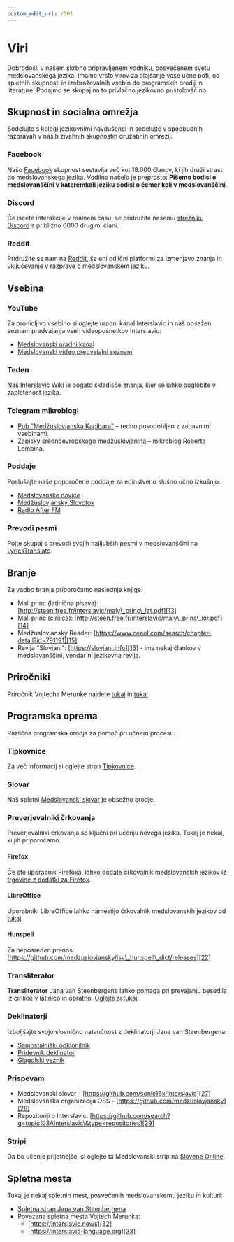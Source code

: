 ```yaml
---
custom_edit_url: /501
---
```


# Viri

Dobrodošli v našem skrbno pripravljenem vodniku, posvečenem svetu medslovanskega jezika. Imamo vrsto virov za olajšanje vaše učne poti, od spletnih skupnosti in izobraževalnih vsebin do programskih orodij in literature. Podajmo se skupaj na to privlačno jezikovno pustolovščino.

## Skupnost in socialna omrežja

Sodelujte s kolegi jezikovnimi navdušenci in sodelujte v spodbudnih razpravah v naših živahnih skupnostih družabnih omrežij.

### Facebook

Našo [Facebook][1] skupnost sestavlja več kot 18.000 članov, ki jih druži strast do medslovanskega jezika. Vodilno načelo je preprosto: **Pišemo bodisi o medslovanščini v kateremkoli jeziku bodisi o čemer koli v medslovanščini**.

### Discord

Če iščete interakcije v realnem času, se pridružite našemu [strežniku Discord][2] s približno 6000 drugimi člani.

### Reddit

Pridružite se nam na [Reddit][3], še eni odlični platformi za izmenjavo znanja in vključevanje v razprave o medslovanskem jeziku.

## Vsebina

### YouTube

Za pronicljivo vsebino si oglejte uradni kanal Interslavic in naš obsežen seznam predvajanja vseh videoposnetkov Interslavic:

- [Medslovanski uradni kanal][4]
- [Medslovanski video predvajalni seznam][5]

### Teden

Naš [Interslavic Wiki][6] je bogato skladišče znanja, kjer se lahko poglobite v zapletenost jezika.

### Telegram mikroblogi

- [Pub "Medžuslovjanska Kapibara"][7] – redno posodobljen z zabavnimi vsebinami.
- [Zapisky srědnoevropskogo medžuslovjanina][8] – mikroblog Roberta Lombina.

### Poddaje

Poslušajte naše priporočene poddaje za edinstveno slušno učno izkušnjo:

- [Medslovanske novice][9]
- [Medžuslovjansky Slovotok][10]
- [Radio After FM][11]

### Prevodi pesmi

Pojte skupaj s prevodi svojih najljubših pesmi v medslovanščini na [LyricsTranslate][12].

## Branje

Za vadbo branja priporočamo naslednje knjige:

- Mali princ (latinična pisava): [http://steen.free.fr/interslavic/maly\_princ\_lat.pdf][13]
- Mali princ (cirilica): [http://steen.free.fr/interslavic/maly\_princ\_kir.pdf][14]
- Medžuslovjansky Reader: [https://www.ceeol.com/search/chapter-detail?id=791191][15]
- Revija "Slovjani": [https://slovjani.info][16] - ima nekaj člankov v medslovanščini, vendar ni jezikovna revija.

## Priročniki

Priročnik Vojtecha Merunke najdete [tukaj][17] in [tukaj][15].

## Programska oprema

Različna programska orodja za pomoč pri učnem procesu:

### Tipkovnice

Za več informacij si oglejte stran [Tipkovnice][18].

### Slovar

Naš spletni [Medslovanski slovar][19] je obsežno orodje.

### Preverjevalniki črkovanja

Preverjevalniki črkovanja so ključni pri učenju novega jezika. Tukaj je nekaj, ki jih priporočamo.

#### Firefox

Če ste uporabnik Firefoxa, lahko dodate črkovalnik medslovanskih jezikov iz [trgovine z dodatki za Firefox][20].

#### LibreOffice

Uporabniki LibreOffice lahko namestijo črkovalnik medslovanskih jezikov od [tukaj][21].

#### Hunspell

Za neposreden prenos: [https://github.com/medzuslovjansky/isv\_hunspell\_dict/releases][22]

### Transliterator

**Transliterator** Jana van Steenbergena lahko pomaga pri prevajanju besedila iz cirilice v latinico in obratno. [Oglejte si tukaj][23].

### Deklinatorji

Izboljšajte svojo slovnično natančnost z deklinatorji Jana van Steenbergena:

- [Samostalniški odklonilnik][24]
- [Pridevnik deklinator][25]
- [Glagolski veznik][26]

### Prispevam

- Medslovanski slovar - [https://github.com/sonic16x/interslavic][27]
- Medslovanska organizacija OSS - [https://github.com/medzuslovjansky][28]
- Repozitoriji o Interslavic: [https://github.com/search?q=topic%3Ainterslavic\&type=repositories][29]

### Stripi

Da bo učenje prijetnejše, si oglejte ta Medslovanski strip na [Slovene Online][30].

## Spletna mesta

Tukaj je nekaj spletnih mest, posvečenih medslovanskemu jeziku in kulturi:

- [Spletna stran Jana van Steenbergena][31]
- Povezana spletna mesta Vojtech Merunka:
  - [https://interslavic.news][32]
  - [https://interslavic-language.org][33]

[1]: https://www.facebook.com/groups/interslavic

[2]: https://discord.com/invite/n3saqm27QW

[3]: https://www.reddit.com/r/interslavic/

[4]: https://www.youtube.com/channel/UCShYXuD2TyJlYd9UWUUiYiA

[5]: https://www.youtube.com/playlist?list=PLT_X5HnKrXoiL3a5oK9Tv977JI8ijvFNM

[6]: https://isv.miraheze.org/

[7]: https://t.me/interslavicthings

[8]: https://t.me/zapiskysm

[9]: https://interslavic.news/podkast

[10]: https://linktr.ee/medzuslovjansky.slovotok

[11]: https://tyflonet.com/siciliano/arhiv/

[12]: https://lyricstranslate.com/language/interslavic

[13]: http://steen.free.fr/interslavic/maly_princ_lat.pdf

[14]: http://steen.free.fr/interslavic/maly_princ_kir.pdf

[15]: https://www.ceeol.com/search/chapter-detail?id=791191

[16]: https://slovjani.info

[17]: https://www.patro.cz/interslavic-zonal-constructed-language/

[18]: ./keyboards.md

[19]: https://interslavic-dictionary.com/

[20]: https://addons.mozilla.org/en-US/firefox/addon/interslavic-spellcheck/

[21]: https://extensions.libreoffice.org/en/extensions/show/15995

[22]: https://github.com/medzuslovjansky/isv_hunspell_dict/releases

[23]: http://steen.free.fr/interslavic/transliterator.html

[24]: http://steen.free.fr/interslavic/declinator.html

[25]: http://steen.free.fr/interslavic/adjectivator.html

[26]: http://steen.free.fr/interslavic/conjugator.html

[27]: https://github.com/sonic16x/interslavic

[28]: https://github.com/medzuslovjansky

[29]: https://github.com/search?q=topic%3Ainterslavic&type=repositories

[30]: https://slovene.online/animation/1.0/msl/index.html

[31]: http://steen.free.fr/interslavic

[32]: https://interslavic.news

[33]: https://interslavic-language.org


